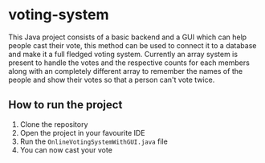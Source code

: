# voting-system
This Java project consists of a basic backend and a GUI which can help people cast their vote, this method can be used to connect it to a database and make it a full fledged voting system.
Currently an array system is present to handle the votes and the respective counts for each members along with an completely different array to remember the names of the people and show their votes so that a person can't vote twice.


## How to run the project
1. Clone the repository
2. Open the project in your favourite IDE
3. Run the `OnlineVotingSystemWithGUI.java` file
4. You can now cast your vote
